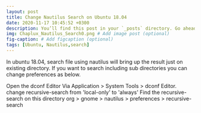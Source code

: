 ```yaml
---
layout: post
title: Change Nautilus Search on Ubuntu 18.04
date: 2020-11-17 10:45:52 +0300
description: You’ll find this post in your `_posts` directory. Go ahead and edit it and re-build the site to see your changes.
img: Chaplux_Nautilus_Search0.png # Add image post (optional)
fig-caption: # Add figcaption (optional)
tags: [Ubuntu, Nautilus,search]
---
```

In ubuntu 18.04, search file using nautilus will bring up the result just on existing directory. If you want to search including sub directories you can change preferences as below.

Open the dconf Editor Via Application > System Tools > dconf Editor.
change recursive-search from 'local-only' to 'always'
Find the recursive-search on this directory org > gnome > nautilus > preferences > recursive-search
